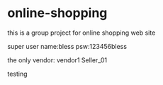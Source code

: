 # online-shopping
this is a group project for online shopping web site

super user
name:bless
psw:123456bless


the only vendor:
vendor1
Seller_01

testing

